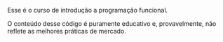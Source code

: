 Esse é o curso de introdução a programação funcional.

O conteúdo desse código é puramente educativo e, provavelmente, não reflete as melhores práticas de mercado.